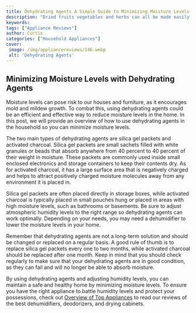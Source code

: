 ```yaml
---
title: Dehydrating Agents A Simple Guide to Minimizing Moisture Levels
description: "Dried fruits vegetables and herbs can all be made easily with the assistance of dehydrating agents Learn how these agents work and the tips and tricks to maximize the lifespan of your dried goods in this simple guide"
keywords: 
tags: ["Appliance Reviews"]
author: Curtis
categories: ["Household Appliances"]
cover: 
 image: /img/appliancereviews/146.webp
 alt: 'Dehydrating Agents'
---
```

## Minimizing Moisture Levels with Dehydrating Agents 
Moisture levels can pose risk to our houses and furniture, as it encourages mold and mildew growth. To combat this, using dehydrating agents could be an efficient and effective way to reduce moisture levels in the home. In this post, we will provide an overview of how to use dehydrating agents in the household so you can minimize moisture levels.

The two main types of dehydrating agents are silica gel packets and activated charcoal. Silica gel packets are small sachets filled with white granules or beads that absorb anywhere from 40 percent to 40 percent of their weight in moisture. These packets are commonly used inside small enclosed electronics and storage containers to keep their contents dry. As for activated charcoal, it has a large surface area that is negatively charged and helps to attract positively charged moisture molecules away from any environment it is placed in. 

Silica gel packets are often placed directly in storage boxes, while activated charcoal is typically placed in small pouches hung or placed in areas with high moisture levels, such as bathrooms or basements. Be sure to adjust atmospheric humidity levels to the right range so dehydrating agents can work optimally. Depending on your needs, you may need a dehumidifier to lower the moisture levels in your home.

Remember that dehydrating agents are not a long-term solution and should be changed or replaced on a regular basis. A good rule of thumb is to replace silica gel packets every one to two months, while activated charcoal should be replaced after one month. Keep in mind that you should check regularly to make sure that your dehydrating agents are in good condition, as they can fail and will no longer be able to absorb moisture. 

By using dehydrating agents and adjusting humidity levels, you can maintain a safe and healthy home by minimizing moisture levels. To ensure you have the right appliance to battle humidity levels and protect your possessions, check out [Overview of Top Appliances](./pages/appliance-overview) to read our reviews of the best dehumidifiers, deodorizers, and drying cabinets.
